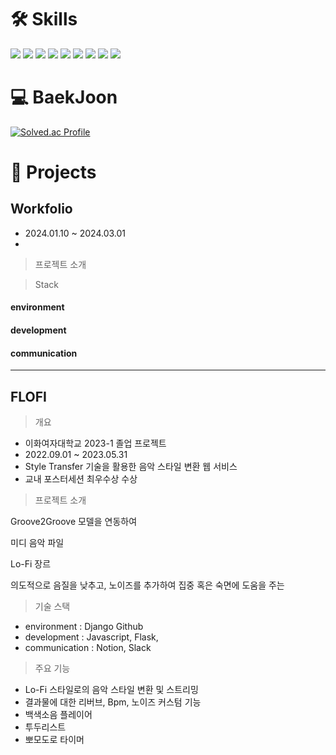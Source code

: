 # 🛠 Skills
<img src="https://img.shields.io/badge/springboot-6DB33F?style=for-the-badge&logo=springboot&logoColor=white"> <img src="https://img.shields.io/badge/java-007396?style=for-the-badge&logo=openjdk&logoColor=white"> <img src="https://img.shields.io/badge/python-3776AB?style=for-the-badge&logo=python&logoColor=white"> <img src="https://img.shields.io/badge/javascript-F7DF1E?style=for-the-badge&logo=javascript&logoColor=black"> <img src="https://img.shields.io/badge/css-1572B6?style=for-the-badge&logo=css&logoColor=white"> <img src="https://img.shields.io/badge/html5-E34F26?style=for-the-badge&logo=html5&logoColor=white"> <img src="https://img.shields.io/badge/github-181717?style=for-the-badge&logo=github&logoColor=white"> <img src="https://img.shields.io/badge/django-092E20?style=for-the-badge&logo=django&logoColor=white"> <img src="https://img.shields.io/badge/figma-F24E1E?style=for-the-badge&logo=figma&logoColor=white">


# 💻 BaekJoon
[![Solved.ac Profile](http://mazassumnida.wtf/api/v2/generate_badge?boj=toulim0620)](https://solved.ac/toulim0620)

# 📝 Projects

## Workfolio


- 2024.01.10 ~ 2024.03.01
- 

>프로젝트 소개

>Stack 

#### environment
#### development
#### communication


---
## FLOFI

>개요
- 이화여자대학교 2023-1 졸업 프로젝트
- 2022.09.01 ~ 2023.05.31
- Style Transfer 기술을 활용한 음악 스타일 변환 웹 서비스
- 교내 포스터세션 최우수상 수상


>프로젝트 소개

Groove2Groove 모델을 연동하여 

미디 음악 파일

Lo-Fi 장르

의도적으로 음질을 낮추고, 노이즈를 추가하여 집중 혹은 숙면에 도움을 주는

>기술 스택
- environment : Django Github
- development : Javascript, Flask, 
- communication : Notion, Slack

>주요 기능
- Lo-Fi 스타일로의 음악 스타일 변환 및 스트리밍
- 결과물에 대한 리버브, Bpm, 노이즈 커스텀 기능
- 백색소음 플레이어
- 투두리스트
- 뽀모도로 타이머
